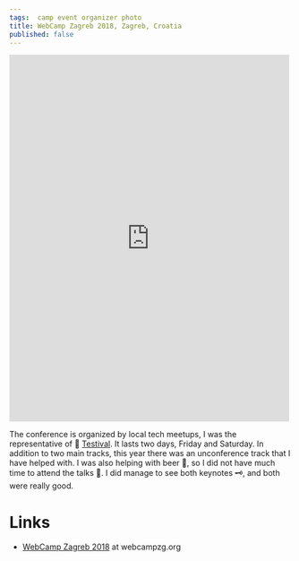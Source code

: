 ```yaml
---
tags:  camp event organizer photo
title: WebCamp Zagreb 2018, Zagreb, Croatia
published: false
---
```

<iframe src="https://www.facebook.com/plugins/post.php?href=https%3A%2F%2Fwww.facebook.com%2Fmedia%2Fset%2F%3Fset%3Da.10156738496147290%26type%3D1%26l%3Df8aec6107e&width=500&show_text=true&height=655&appId" width="500" height="655" style="border:none;overflow:hidden" scrolling="no" frameborder="0" allowTransparency="true" allow="encrypted-media"></iframe>

The conference is organized by local tech meetups, I was the representative of 🐞 [Testival](http://www.testival.eu/). It lasts two days, Friday and Saturday. In addition to two main tracks, this year there was an unconference track that I have helped with. I was also helping with beer 🍻, so I did not have much time to attend the talks 🎤. I did manage to see both keynotes 🗝, and both were really good.

# Links

- [WebCamp Zagreb 2018](https://2018.webcampzg.org/) at webcampzg.org
